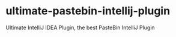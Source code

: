 # ultimate-pastebin-intellij-plugin
Ultimate IntelliJ IDEA Plugin, the best PasteBin IntelliJ Plugin
